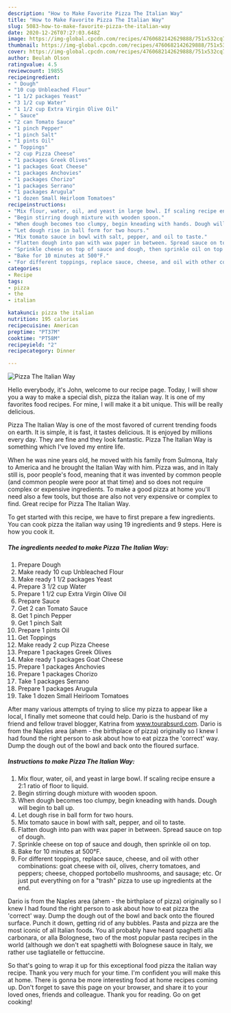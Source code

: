 ```yaml
---
description: "How to Make Favorite Pizza The Italian Way"
title: "How to Make Favorite Pizza The Italian Way"
slug: 5083-how-to-make-favorite-pizza-the-italian-way
date: 2020-12-26T07:27:03.648Z
image: https://img-global.cpcdn.com/recipes/4760682142629888/751x532cq70/pizza-the-italian-way-recipe-main-photo.jpg
thumbnail: https://img-global.cpcdn.com/recipes/4760682142629888/751x532cq70/pizza-the-italian-way-recipe-main-photo.jpg
cover: https://img-global.cpcdn.com/recipes/4760682142629888/751x532cq70/pizza-the-italian-way-recipe-main-photo.jpg
author: Beulah Olson
ratingvalue: 4.5
reviewcount: 19855
recipeingredient:
- " Dough"
- "10 cup Unbleached Flour"
- "1 1/2 packages Yeast"
- "3 1/2 cup Water"
- "1 1/2 cup Extra Virgin Olive Oil"
- " Sauce"
- "2 can Tomato Sauce"
- "1 pinch Pepper"
- "1 pinch Salt"
- "1 pints Oil"
- " Toppings"
- "2 cup Pizza Cheese"
- "1 packages Greek Olives"
- "1 packages Goat Cheese"
- "1 packages Anchovies"
- "1 packages Chorizo"
- "1 packages Serrano"
- "1 packages Arugula"
- "1 dozen Small Heirloom Tomatoes"
recipeinstructions:
- "Mix flour, water, oil, and yeast in large bowl. If scaling recipe ensure a 2:1 ratio of floor to liquid."
- "Begin stirring dough mixture with wooden spoon."
- "When dough becomes too clumpy, begin kneading with hands. Dough will begin to ball up."
- "Let dough rise in ball form for two hours."
- "Mix tomato sauce in bowl with salt, pepper, and oil to taste."
- "Flatten dough into pan with wax paper in between. Spread sauce on top of dough."
- "Sprinkle cheese on top of sauce and dough, then sprinkle oil on top."
- "Bake for 10 minutes at 500°F."
- "For different toppings, replace sauce, cheese, and oil with other combinations: goat cheese with oil, olives, cherry tomatoes, and peppers; cheese, chopped portobello mushrooms, and sausage; etc. Or just put everything on for a &#34;trash&#34; pizza to use up ingredients at the end."
categories:
- Recipe
tags:
- pizza
- the
- italian

katakunci: pizza the italian 
nutrition: 195 calories
recipecuisine: American
preptime: "PT37M"
cooktime: "PT58M"
recipeyield: "2"
recipecategory: Dinner

---
```



![Pizza The Italian Way](https://img-global.cpcdn.com/recipes/4760682142629888/751x532cq70/pizza-the-italian-way-recipe-main-photo.jpg)

Hello everybody, it's John, welcome to our recipe page. Today, I will show you a way to make a special dish, pizza the italian way. It is one of my favorites food recipes. For mine, I will make it a bit unique. This will be really delicious.

Pizza The Italian Way is one of the most favored of current trending foods on earth. It is simple, it is fast, it tastes delicious. It is enjoyed by millions every day. They are fine and they look fantastic. Pizza The Italian Way is something which I've loved my entire life.

When he was nine years old, he moved with his family from Sulmona, Italy to America and he brought the Italian Way with him. Pizza was, and in Italy still is, poor people&#39;s food, meaning that it was invented by common people (and common people were poor at that time) and so does not require complex or expensive ingredients. To make a good pizza at home you&#39;ll need also a few tools, but those are also not very expensive or complex to find. Great recipe for Pizza The Italian Way.


To get started with this recipe, we have to first prepare a few ingredients. You can cook pizza the italian way using 19 ingredients and 9 steps. Here is how you cook it.

<!--inarticleads1-->

##### The ingredients needed to make Pizza The Italian Way:

1. Prepare  Dough
1. Make ready 10 cup Unbleached Flour
1. Make ready 1 1/2 packages Yeast
1. Prepare 3 1/2 cup Water
1. Prepare 1 1/2 cup Extra Virgin Olive Oil
1. Prepare  Sauce
1. Get 2 can Tomato Sauce
1. Get 1 pinch Pepper
1. Get 1 pinch Salt
1. Prepare 1 pints Oil
1. Get  Toppings
1. Make ready 2 cup Pizza Cheese
1. Prepare 1 packages Greek Olives
1. Make ready 1 packages Goat Cheese
1. Prepare 1 packages Anchovies
1. Prepare 1 packages Chorizo
1. Take 1 packages Serrano
1. Prepare 1 packages Arugula
1. Take 1 dozen Small Heirloom Tomatoes


After many various attempts of trying to slice my pizza to appear like a local, I finally met someone that could help. Dario is the husband of my friend and fellow travel blogger, Katrina from www.tourabsurd.com. Dario is from the Naples area (ahem - the birthplace of pizza) originally so I knew I had found the right person to ask about how to eat pizza the &#39;correct&#39; way. Dump the dough out of the bowl and back onto the floured surface. 

<!--inarticleads2-->

##### Instructions to make Pizza The Italian Way:

1. Mix flour, water, oil, and yeast in large bowl. If scaling recipe ensure a 2:1 ratio of floor to liquid.
1. Begin stirring dough mixture with wooden spoon.
1. When dough becomes too clumpy, begin kneading with hands. Dough will begin to ball up.
1. Let dough rise in ball form for two hours.
1. Mix tomato sauce in bowl with salt, pepper, and oil to taste.
1. Flatten dough into pan with wax paper in between. Spread sauce on top of dough.
1. Sprinkle cheese on top of sauce and dough, then sprinkle oil on top.
1. Bake for 10 minutes at 500°F.
1. For different toppings, replace sauce, cheese, and oil with other combinations: goat cheese with oil, olives, cherry tomatoes, and peppers; cheese, chopped portobello mushrooms, and sausage; etc. Or just put everything on for a &#34;trash&#34; pizza to use up ingredients at the end.


Dario is from the Naples area (ahem - the birthplace of pizza) originally so I knew I had found the right person to ask about how to eat pizza the &#39;correct&#39; way. Dump the dough out of the bowl and back onto the floured surface. Punch it down, getting rid of any bubbles. Pasta and pizza are the most iconic of all Italian foods. You all probably have heard spaghetti alla carbonara, or alla Bolognese, two of the most popular pasta recipes in the world (although we don&#39;t eat spaghetti with Bolognese sauce in Italy, we rather use tagliatelle or fettuccine. 

So that's going to wrap it up for this exceptional food pizza the italian way recipe. Thank you very much for your time. I'm confident you will make this at home. There is gonna be more interesting food at home recipes coming up. Don't forget to save this page on your browser, and share it to your loved ones, friends and colleague. Thank you for reading. Go on get cooking!
